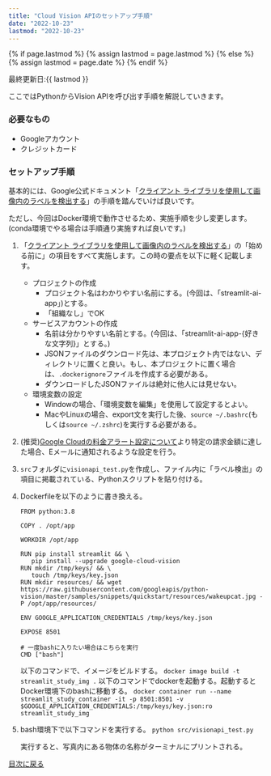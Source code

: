 ```yaml
---
title: "Cloud Vision APIのセットアップ手順"
date: "2022-10-23"
lastmod: "2022-10-23"
---
```


{% if page.lastmod %}
  {% assign lastmod = page.lastmod %}
{% else %}
  {% assign lastmod = page.date %}
{% endif %}

<span class="date">最終更新日:{{ lastmod }}</span>

ここではPythonからVision APIを呼び出す手順を解説していきます。

### 必要なもの
- Googleアカウント
- クレジットカード

### セットアップ手順
基本的には、Google公式ドキュメント「[クライアント ライブラリを使用して画像内のラベルを検出する](https://cloud.google.com/vision/docs/detect-labels-image-client-libraries?hl=ja)」の手順を踏んでいけば良いです。

ただし、今回はDocker環境で動作させるため、実施手順を少し変更します。(conda環境でやる場合は手順通り実施すれば良いです。)

1. 「[クライアント ライブラリを使用して画像内のラベルを検出する](https://cloud.google.com/vision/docs/detect-labels-image-client-libraries?hl=ja)」の「始める前に」の項目をすべて実施します。この時の要点を以下に軽く記載します。
   - プロジェクトの作成
     - プロジェクト名はわかりやすい名前にする。(今回は、「streamlit-ai-app」)とする。
     - 「組織なし」でOK 
   - サービスアカウントの作成
     - 名前は分かりやすい名前とする。(今回は、「streamlit-ai-app-{好きな文字列}」とする。)
     - JSONファイルのダウンロード先は、本プロジェクト内ではない、ディレクトリに置くと良い。もし、本プロジェクトに置く場合は、`.dockerignore`ファイルを作成する必要がある。
     - ダウンロードしたJSONファイルは絶対に他人には見せない。
   - 環境変数の設定
     - Windowの場合、「環境変数を編集」を使用して設定するとよい。
     - MacやLinuxの場合、export文を実行した後、`source ~/.bashrc`(もしくは`source ~/.zshrc`)を実行する必要がある。

2. (推奨)[Google Cloudの料金アラート設定について](./gcp_cost_monitoring.md)より特定の請求金額に達した場合、Eメールに通知されるような設定を行う。

3.  `src`フォルダに`visionapi_test.py`を作成し、ファイル内に「ラベル検出」の項目に掲載されている、Pythonスクリプトを貼り付ける。

4. Dockerfileを以下のように書き換える。
   
   ```
   FROM python:3.8

   COPY . /opt/app

   WORKDIR /opt/app

   RUN pip install streamlit && \
      pip install --upgrade google-cloud-vision
   RUN mkdir /tmp/keys/ && \
      touch /tmp/keys/key.json
   RUN mkdir resources/ && wget https://raw.githubusercontent.com/googleapis/python-vision/master/samples/snippets/quickstart/resources/wakeupcat.jpg -P /opt/app/resources/

   ENV GOOGLE_APPLICATION_CREDENTIALS /tmp/keys/key.json

   EXPOSE 8501

   # 一度bashに入りたい場合はこちらを実行
   CMD ["bash"]
   ```

   以下のコマンドで、イメージをビルドする。
   `docker image build -t streamlit_study_img .`
   以下のコマンドでdockerを起動する。起動するとDocker環境下のbashに移動する。
   `docker container run --name streamlit_study_container -it -p 8501:8501 -v $GOOGLE_APPLICATION_CREDENTIALS:/tmp/keys/key.json:ro streamlit_study_img`

5. bash環境下で以下コマンドを実行する。
   `python src/visionapi_test.py`

   実行すると、写真内にある物体の名称がターミナルにプリントされる。

[目次に戻る](./index.md)
